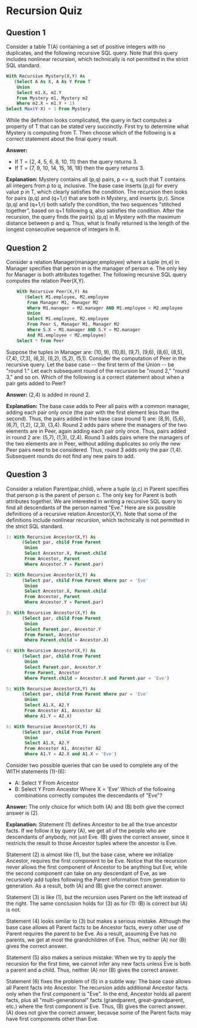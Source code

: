 Recursion Quiz
=========================

Question 1
-------------------------
Consider a table T(A) containing a set of positive integers with no duplicates, and the following recursive SQL query. Note that this query includes nonlinear recursion, which technically is not permitted in the strict SQL standard. 

 ```SQL
 With Recursive Mystery(X,Y) As
    (Select A As X, A As Y From T
     Union
     Select m1.X, m2.Y
     From Mystery m1, Mystery m2
     Where m2.X = m1.Y + 1)
 Select Max(Y-X) + 1 From Mystery
```

While the definition looks complicated, the query in fact computes a property of T that can be stated very succinctly. First try to determine what Mystery is computing from T. Then choose which of the following is a correct statement about the final query result. 

**Answer:**
* If T = {2, 4, 5, 6, 8, 10, 11} then the query returns 3.
* If T = {7, 9, 10, 14, 15, 16, 18} then the query returns 3.

**Explanation:** 
Mystery contains all (p,q) pairs, p <= q, such that T contains all integers from p to q, inclusive. The base case inserts (p,p) for every value p in T, which clearly satisfies the condition. The recursion then looks for pairs (p,q) and (q+1,r) that are both in Mystery, and inserts (p,r). Since (p,q) and (q+1,r) both satisfy the condition, the two sequences "stitched together", based on q+1 following q, also satisfies the condition. After the recursion, the query finds the pair(s) (p,q) in Mystery with the maximum distance between p and q. Thus, what is finally returned is the length of the longest consecutive sequence of integers in R.

Question 2
----------------------------
Consider a relation Manager(manager,employee) where a tuple (m,e) in Manager specifies that person m is the manager of person e. The only key for Manager is both attributes together. The following recursive SQL query computes the relation Peer(X,Y). 

```SQL
    With Recursive Peer(X,Y) As
       (Select M1.employee, M2.employee
        From Manager M1, Manager M2
        Where M1.manager = M2.manager AND M1.employee < M2.employee
        Union
        Select M1.employee, M2.employee
        From Peer S, Manager M1, Manager M2
        Where S.X = M1.manager AND S.Y = M2.manager
        And M1.employee < M2.employee)
    Select * from Peer
```

Suppose the tuples in Manager are: (10, 9), (10,8), (9,7), (9,6), (8,6), (8,5), (7,4), (7,3), (6,3), (6,2), (5,2), (5,1). Consider the computation of Peer in the recursive query. Let the base case -- the first term of the Union -- be "round 1." Let each subsequent round of the recursion be "round 2," "round 3," and so on. Which of the following is a correct statement about when a pair gets added to Peer?

**Answer:** (2,4) is added in round 2.

**Explanation:**
The base case adds to Peer all pairs with a common manager, adding each pair only once (the pair with the first element less than the second). Thus, the pairs added in the base case (round 1) are: (8,9), (5,6), (6,7), (1,2), (2,3), (3,4). Round 2 adds pairs where the managers of the two elements are in Peer, again adding each pair only once. Thus, pairs added in round 2 are: (5,7), (1,3), (2,4). Round 3 adds pairs where the managers of the two elements are in Peer, without adding duplicates so only the new Peer pairs need to be considered. Thus, round 3 adds only the pair (1,4). Subsequent rounds do not find any new pairs to add.

Question 3
-----------------------
Consider a relation Parent(par,child), where a tuple (p,c) in Parent specifies that person p is the parent of person c. The only key for Parent is both attributes together. We are interested in writing a recursive SQL query to find all descendants of the person named "Eve." Here are six possible definitions of a recursive relation Ancestor(X,Y). Note that some of the definitions include nonlinear recursion, which technically is not permitted in the strict SQL standard. 

```SQL
1: With Recursive Ancestor(X,Y) As
      (Select par, child From Parent
       Union
       Select Ancestor.X, Parent.child
       From Ancestor, Parent
       Where Ancestor.Y = Parent.par)

2: With Recursive Ancestor(X,Y) As
      (Select par, child From Parent Where par = 'Eve'
       Union
       Select Ancestor.X, Parent.child
       From Ancestor, Parent
       Where Ancestor.Y = Parent.par)

3: With Recursive Ancestor(X,Y) As
      (Select par, child From Parent
       Union
       Select Parent.par, Ancestor.Y
       From Parent, Ancestor
       Where Parent.child = Ancestor.X)

4: With Recursive Ancestor(X,Y) As
      (Select par, child From Parent
       Union
       Select Parent.par, Ancestor.Y
       From Parent, Ancestor
       Where Parent.child = Ancestor.X and Parent.par = 'Eve')

5: With Recursive Ancestor(X,Y) As
      (Select par, child From Parent Where par = 'Eve'
       Union
       Select A1.X, A2.Y
       From Ancestor A1, Ancestor A2
       Where A1.Y = A2.X)

6: With Recursive Ancestor(X,Y) As
      (Select par, child From Parent
       Union
       Select A1.X, A2.Y
       From Ancestor A1, Ancestor A2
       Where A1.Y = A2.X and A1.X = 'Eve')
```
Consider two possible queries that can be used to complete any of the WITH statements (1)-(6): 
* A: Select Y From Ancestor
* B: Select Y From Ancestor Where X = 'Eve'
Which of the following combinations correctly computes the descendants of "Eve"? 

**Answer:** 
The only choice for which both (A) and (B) both give the correct answer is (2).

**Explanation:** 
Statement (1) defines Ancestor to be all the true ancestor facts. If we follow it by query (A), we get all of the people who are descendants of anybody, not just Eve. (B) gives the correct answer, since it restricts the result to those Ancestor tuples where the ancestor is Eve. 

Statement (2) is almost like (1), but the base case, where we initialize Ancestor, requires the first component to be Eve. Notice that the recursion never allows the first component of Ancestor to be anything but Eve, while the second component can take on any descendant of Eve, as we recursively add tuples following the Parent information from generation to generation. As a result, both (A) and (B) give the correct answer. 

Statement (3) is like (1), but the recursion uses Parent on the left instead of the right. The same conclusion holds for (3) as for (1): (B) is correct but (A) is not. 

Statement (4) looks similar to (3) but makes a serious mistake. Although the base case allows all Parent facts to be Ancestor facts, every other use of Parent requires the parent to be Eve. As a result, assuming Eve has no parents, we get at most the grandchildren of Eve. Thus, neither (A) nor (B) gives the correct answer. 

Statement (5) also makes a serious mistake: When we try to apply the recursion for the first time, we cannot infer any new facts unless Eve is both a parent and a child. Thus, neither (A) nor (B) gives the correct answer. 

Statement (6) fixes the problem of (5) in a subtle way: The base case allows all Parent facts into Ancestor. The recursion adds additional Ancestor facts only when the first component is "Eve". In the end, Ancestor holds all parent facts, plus all "multi-generational" facts (grandparent, great-grandparent, etc.) where the first component is Eve. Thus, (B) gives the correct answer. (A) does not give the correct answer, because some of the Parent facts may have first components other than Eve. 
